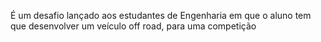 É um desafio lançado aos estudantes de Engenharia em que o aluno tem que desenvolver um veículo off road, para uma competição

